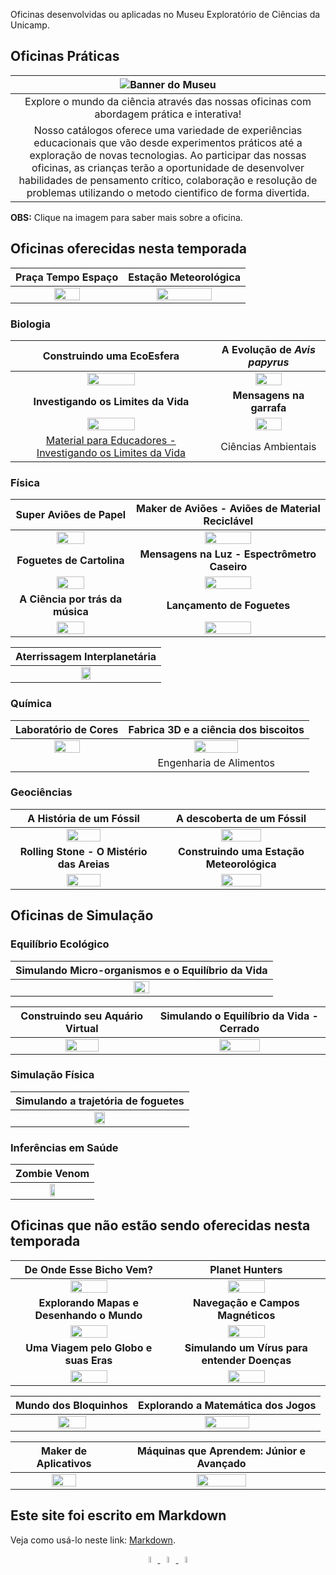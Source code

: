 Oficinas desenvolvidas ou aplicadas no Museu Exploratório de Ciências da Unicamp.

## Oficinas Práticas

|![Banner do Museu](museub-small.png)|
|:-----:|
|Explore o  mundo da ciência através das nossas oficinas com abordagem prática e interativa! 
Nosso catálogos oferece uma variedade de experiências educacionais que vão desde experimentos práticos até a exploração de novas tecnologias. Ao participar das nossas oficinas, as crianças terão a oportunidade de desenvolver habilidades de pensamento crítico, colaboração e resolução de problemas utilizando o metodo cientifico de forma divertida. |

**OBS:** Clique na imagem para saber mais sobre a oficina.

## Oficinas oferecidas nesta temporada

|Praça Tempo Espaço|Estação Meteorológica|
|:------:|:----:|
|[<img src="praça.png" width="50%" height="50%">](praca/)|[<img src="estacao.png" width="70%" height="70%">](estacaometeorologica/)|


### Biologia

|**Construindo uma EcoEsfera**|**A Evolução de _Avis papyrus_**|
|:------:|:----:|
|[<img src="eco1.png" width="50%" height="50%">](ecoesfera/)|[<img src="papiru1.png" width="50%" height="50%">](papyrus/)|
|**Investigando os Limites da Vida**|**Mensagens na garrafa**|
|[<img src="vida1.png" width="50%" height="50%">](levedura/)|[<img src="garrafa1.png" width="50%" height="50%">](mensagemgarrafa/)|
|[Material para Educadores - Investigando os Limites da Vida](treinamento-levedura/) |Ciências Ambientais|


### Física

|Super Aviões de Papel|Maker de Aviões - Aviões de Material Reciclável|
|:------:|:----:|
|[<img src="avipapel1.png" width="50%" height="50%">](avioes/)|[<img src="aviao1.png" width="50%" height="50%">](aviaomaker/)|
|**Foguetes de Cartolina**|**Mensagens na Luz - Espectrômetro Caseiro**|
|[<img src="foguete1.png" width="50%" height="50%">](foguetes/)|[<img src="luz1.png" width="50%" height="50%">](espectrometro/)|
|**A Ciência por trás da música**|**Lançamento de Foguetes**|
|[<img src="musica1.png" width="50%" height="50%">](musica/)|[<img src="lancamento.png" width="50%" height="50%">](lançamento/)|

|**Aterrissagem Interplanetária**|
|:------:|
[<img src="aterissagem.png" width="25%" height="25%">](aterrinter/)|

### Química

|**Laboratório de Cores**|**Fabrica 3D e a ciência dos biscoitos**|
|:------:|:------:|
|[<img src="cor1.png" width="50%" height="50%">](quimica-cores/)|[<img src="biscoito.png" width="50%" height="50%">](fab3dbiscoito/)|
|  |Engenharia de Alimentos|

### Geociências

|**A História de um Fóssil**|**A descoberta de um Fóssil**|
|:------:|:----:|
|[<img src="fossil1.png" width="50%" height="50%">](fossil/)|[<img src="descof.png" width="50%" height="50%">](descobertafossil/)|
|**Rolling Stone - O Mistério das Areias**|**Construindo uma Estação Meteorológica**|
[<img src="rollingstone.png" width="50%" height="50%">](areiasmundo/)|[<img src="construindo-estacao.png" width="50%" height="50%">](construindoestacao/)|


## Oficinas de Simulação

### Equilíbrio Ecológico

|Simulando Micro-organismos e o Equilíbrio da Vida|
|:------:|
|[<img src="mo.png" width="25%" height="25%">](https://bit.ly/museu-micro)|

|Construindo seu Aquário Virtual|Simulando o Equilíbrio da Vida - Cerrado|
|:------:|:------:|
|[<img src="aquario.png" width="50%" height="50%">](simula/aquarium-plus/)|[<img src="cerrado.png" width="50%" height="50%">](simula/cerrado/)|

### Simulação Física

|Simulando a trajetória de foguetes|
|:------:|
|[<img src="simufoguete.png" width="25%" height="25%">](simula/simufoguete/)|


### Inferências em Saúde

|Zombie Venom|
|:------:|
|[<img src="zombie.png" width="25%" height="25%">](https://bit.ly/museu-zumbi)|

## Oficinas que não estão sendo oferecidas nesta temporada

|**De Onde Esse Bicho Vem?**|**Planet Hunters**|
|:------:|:------:|
|[<img src="deonde1.png" width="50%" height="50%">](bicho/)|[<img src="planet1.png" width="50%" height="50%">](planet/)|
|**Explorando Mapas e Desenhando o Mundo**|**Navegação e Campos Magnéticos**|
[<img src="mundo1.png" width="50%" height="50%">](mapas/)|[<img src="nav.png" width="50%" height="50%">](camposmag/)|
|**Uma Viagem pelo Globo e suas Eras**|**Simulando um Vírus para entender Doenças**|
[<img src="globo2.png" width="50%" height="50%">](globo3d/)|[<img src="virus.png" width="50%" height="50%">](simula/contagion/)|

|Mundo dos Bloquinhos|Explorando a Matemática dos Jogos|
|:------:|:----:|
|[<img src="bloquinho1.png" width="50%" height="50%">](bloquinhos/)|[<img src="jogos1.png" width="50%" height="50%">](jogosmatematica/)|

|Maker de Aplicativos|Máquinas que Aprendem: Júnior e Avançado|
|:------:|:----:|
|[<img src="app.png" width="50%" height="50%">](appmaker/)|[<img src="maquina.png" width="50%" height="50%">](ml/)|


## Este site foi escrito em Markdown

Veja como usá-lo neste link: [Markdown](docs/).

<div align="center">
  <a href="https://www.facebook.com/mcunicamp/">
    <img src="facebook-ícone.png" alt="https://www.facebook.com/mcunicamp/" width="5%" height="5%"> 
  <a href="https://www.instagram.com/mcunicamp/">
    <img src="instagram-ícone.png" alt="https://www.instagram.com/mcunicamp/" width="5%" height="5%"> 
  <a href="https://www.tiktok.com/@mcunicamp">
    <img src="tiktok-ícone.png" alt="https://www.tiktok.com/@mcunicamp" width="5%" height="5%">

